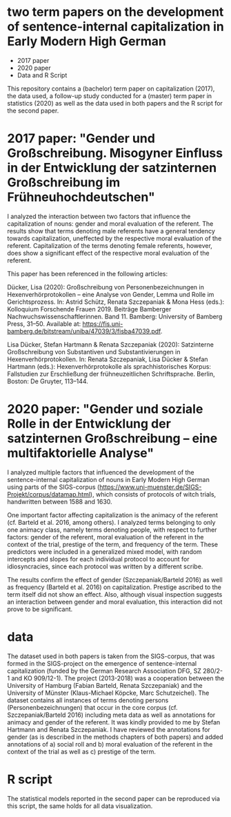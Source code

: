 # two term papers on the development of sentence-internal capitalization in Early Modern High German
+ 2017 paper
+ 2020 paper
+ Data and R Script

This repository contains a (bachelor) term paper on capitalization (2017), the data used, a follow-up study conducted for a (master) term paper in statistics (2020) as well as the data used in both papers and the R script for the second paper.

# 2017 paper: "Gender und Großschreibung. Misogyner Einfluss in der Entwicklung der satzinternen Großschreibung im Frühneuhochdeutschen"

I analyzed the interaction between two factors that influence the capitalization of nouns: gender and moral evaluation of the referent.
The results show that terms denoting male referents have a general tendency towards capitalization, uneffected by the respective moral evaluation of the referent. Capitalization of the terms denoting female referents, however, does show a significant effect of the respective moral evaluation of the referent.

This paper has been referenced in the following articles:

Dücker, Lisa (2020): Großschreibung von Personenbezeichnungen in Hexenverhörprotokollen –  eine Analyse von Gender, Lemma und Rolle im Gerichtsprozess. In: Astrid Schütz, Renata Szczepaniak & Mona Hess (eds.): Kolloquium Forschende Frauen 2019. Beiträge Bamberger Nachwuchswissenschaftlerinnen. Band 11. Bamberg: University of Bamberg Press, 31–50. Available at: https://fis.uni-bamberg.de/bitstream/uniba/47039/3/fisba47039.pdf.

Lisa Dücker, Stefan Hartmann & Renata Szczepaniak (2020): Satzinterne Großschreibung von Substantiven und Substantivierungen in Hexenverhörprotokollen. In: Renata Szczepaniak, Lisa Dücker & Stefan Hartmann (eds.): Hexenverhörprotokolle als sprachhistorisches Korpus: Fallstudien zur Erschließung der frühneuzeitlichen Schriftsprache. Berlin, Boston: De Gruyter, 113–144.

# 2020 paper: "Gender und soziale Rolle in der Entwicklung der satzinternen Großschreibung –  eine multifaktorielle Analyse"

I analyzed multiple factors that influenced the development of the sentence-internal capitalization of nouns in Early Modern High German using parts of the SIGS-corpus (https://www.uni-muenster.de/SIGS-Projekt/corpus/datamap.html), which consists of protocols of witch trials, handwritten between 1588 and 1630.

One important factor affecting capitalization is the animacy of the referent (cf. Barteld et al. 2016, among others).
I analyzed terms belonging to only one animacy class, namely terms denoting people, with respect to further factors: gender of the referent, moral evaluation of the referent in the context of the trial, prestige of the term, and frequency of the term. 
These predictors were included in a generalized mixed model, with random intercepts and slopes for each individual protocol to account for idiosyncracies, since each protocol was written by a different scribe.

The results confirm the effect of gender (Szczepaniak/Barteld 2016) as well as frequency (Barteld et al. 2016) on capitalization. 
Prestige ascribed to the term itself did not show an effect. 
Also, although visual inspection suggests an interaction between gender and moral evaluation, this interaction did not prove to be significant.

# data
The dataset used in both papers is taken from the SIGS-corpus, that was formed in the SIGS-project on the emergence of sentence-internal capitalization (funded by the German Research Association DFG, SZ 280/2-1 and KO 909/12-1). The project (2013-2018) was a cooperation between the University of Hamburg (Fabian Barteld, Renata Szczepaniak) and the University of Münster (Klaus-Michael Köpcke, Marc Schutzeichel).
The dataset contains all instances of terms denoting persons (Personenbezeichnungen) that occur in the core corpus (cf. Szczepaniak/Barteld 2016) including meta data as well as annotations for animacy and gender of the referent. It was kindly provided to me by Stefan Hartmann and Renata Szczepaniak. 
I have reviewed the annotations for gender (as is described in the methods chapters of both papers) and added annotations of a) social roll and b) moral evaluation of the referent in the context of the trial as well as c) prestige of the term.

# R script
The statistical models reported in the second paper can be reproduced via this script, the same holds for all data visualization.
